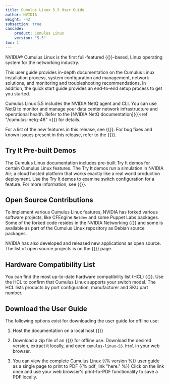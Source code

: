 ```yaml
---
title: Cumulus Linux 5.5 User Guide
author: NVIDIA
weight: -42
subsection: true
cascade:
    product: Cumulus Linux
    version: "5.5"
toc: 1
---
```

NVIDIA® Cumulus Linux is the first full-featured {{<exlink url="https://www.debian.org/releases/buster/" text="Debian Buster" >}}-based,
Linux operating system for the networking industry.

This user guide provides in-depth documentation on the Cumulus Linux installation process, system configuration and management, network solutions, and monitoring and troubleshooting recommendations. In addition, the quick start guide provides an end-to-end setup process to get you started.

Cumulus Linux 5.5 includes the NVIDIA NetQ agent and CLI. You can use NetQ to monitor and manage your data center network infrastructure and operational health. Refer to the [NVIDIA NetQ documentation]({{<ref "/cumulus-netq-46" >}}) for details.

For a list of the new features in this release, see {{<link url="Whats-New" text="What's New">}}. For bug fixes and known issues present in this release, refer to the {{<link url="Cumulus-Linux-5.5-Release-Notes" text="Cumulus Linux 5.5 Release Notes">}}.
<!-- vale off -->
## Try It Pre-built Demos
<!-- vale on -->
The Cumulus Linux documentation includes pre-built Try It demos for certain Cumulus Linux features. The Try It demos run a simulation in NVIDIA Air; a cloud hosted platform that works exactly like a real world production deployment. Use the Try It demos to examine switch configuration for a feature. For more information, see {{<link url="Try-It-Pre-built-Demos" text="Try It Pre-built Demos">}}.

## Open Source Contributions

To implement various Cumulus Linux features, NVIDIA has forked various software projects, like CFEngine `Netdev` and some Puppet Labs packages. Some of the forked code resides in the NVIDIA Networking {{<exlink url="https://github.com/CumulusNetworks" text="GitHub repository" >}} and some is available as part of the Cumulus Linux repository as Debian source packages.

NVIDIA has also developed and released new applications as open source. The list of open source projects is on the {{<link title="Cumulus Linux 5.5 Packages" text="Cumulus Linux packages" >}} page.

## Hardware Compatibility List

You can find the most up-to-date hardware compatibility list (HCL) {{<exlink url="https://www.nvidia.com/en-us/networking/ethernet-switching/hardware-compatibility-list/" text="here" >}}. Use the HCL to confirm that Cumulus Linux supports your switch model. The HCL lists products by port configuration, manufacturer and SKU part number.


## Download the User Guide

The following options exist for downloading the user guide for offline use:

1. Host the documentation on a local host {{<exlink url="https://github.com/CumulusNetworks/docs" text="using hugo.">}}

2. Download a zip file of an {{<exlink url="https://docs.nvidia.com/networking-ethernet-software/cumulus-linux-55/CL55-html.zip" text="HTML documentation build">}} for offline use. Download the desired version, extract it locally, and open `cumulus-linux-55.html` in your web browser.
<!-- vale off -->
3. You can view the complete Cumulus Linux {{% version %}} user guide as a single page to print to PDF {{% pdf_link "here." %}} Click on the link once and use your web browser's print-to-PDF functionality to save a PDF locally.
<!-- vale on -->